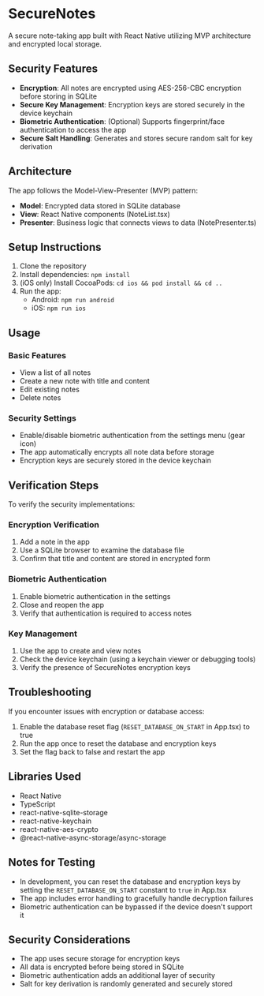 # SecureNotes

A secure note-taking app built with React Native utilizing MVP architecture and encrypted local storage.

## Security Features

- **Encryption**: All notes are encrypted using AES-256-CBC encryption before storing in SQLite
- **Secure Key Management**: Encryption keys are stored securely in the device keychain
- **Biometric Authentication**: (Optional) Supports fingerprint/face authentication to access the app
- **Secure Salt Handling**: Generates and stores secure random salt for key derivation

## Architecture

The app follows the Model-View-Presenter (MVP) pattern:

- **Model**: Encrypted data stored in SQLite database
- **View**: React Native components (NoteList.tsx)
- **Presenter**: Business logic that connects views to data (NotePresenter.ts)

## Setup Instructions

1. Clone the repository
2. Install dependencies: `npm install`
3. (iOS only) Install CocoaPods: `cd ios && pod install && cd ..`
4. Run the app:
   - Android: `npm run android`
   - iOS: `npm run ios`

## Usage

### Basic Features

- View a list of all notes
- Create a new note with title and content
- Edit existing notes
- Delete notes

### Security Settings

- Enable/disable biometric authentication from the settings menu (gear icon)
- The app automatically encrypts all note data before storage
- Encryption keys are securely stored in the device keychain

## Verification Steps

To verify the security implementations:

### Encryption Verification

1. Add a note in the app
2. Use a SQLite browser to examine the database file
3. Confirm that title and content are stored in encrypted form

### Biometric Authentication

1. Enable biometric authentication in the settings
2. Close and reopen the app
3. Verify that authentication is required to access notes

### Key Management

1. Use the app to create and view notes
2. Check the device keychain (using a keychain viewer or debugging tools)
3. Verify the presence of SecureNotes encryption keys

## Troubleshooting

If you encounter issues with encryption or database access:

1. Enable the database reset flag (`RESET_DATABASE_ON_START` in App.tsx) to true
2. Run the app once to reset the database and encryption keys
3. Set the flag back to false and restart the app

## Libraries Used

- React Native
- TypeScript
- react-native-sqlite-storage
- react-native-keychain
- react-native-aes-crypto
- @react-native-async-storage/async-storage

## Notes for Testing

- In development, you can reset the database and encryption keys by setting the `RESET_DATABASE_ON_START` constant to `true` in App.tsx
- The app includes error handling to gracefully handle decryption failures
- Biometric authentication can be bypassed if the device doesn't support it

## Security Considerations

- The app uses secure storage for encryption keys
- All data is encrypted before being stored in SQLite
- Biometric authentication adds an additional layer of security
- Salt for key derivation is randomly generated and securely stored
